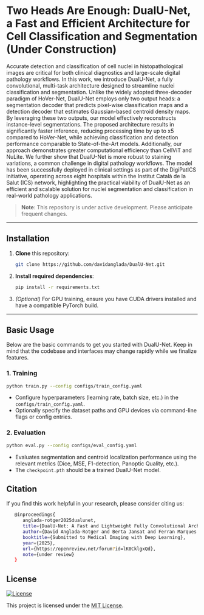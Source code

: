 # Two Heads Are Enough: DualU-Net, a Fast and Efficient Architecture for Cell Classification and Segmentation (Under Construction)

Accurate detection and classification of cell nuclei in histopathological images are critical for both clinical diagnostics and large-scale digital pathology workflows. In this work, we introduce DualU-Net, a fully convolutional, multi-task architecture designed to streamline nuclei classification and segmentation. Unlike the widely adopted three-decoder paradigm of HoVer-Net, DualU-Net employs only two output heads: a segmentation decoder that predicts pixel-wise classification maps and a detection decoder that estimates Gaussian-based centroid density maps. By leveraging these two outputs, our model effectively reconstructs instance-level segmentations. The proposed architecture results in significantly faster inference, reducing processing time by up to x5 compared to HoVer-Net, while achieving classification and detection performance comparable to State-of-the-Art models. Additionally, our approach demonstrates greater computational efficiency than CellViT and NuLite. We further show that DualU-Net is more robust to staining variations, a common challenge in digital pathology workflows. The model has been successfully deployed in clinical settings as part of the DigiPatICS initiative, operating across eight hospitals within the Institut Català de la Salut (ICS) network, highlighting the practical viability of DualU-Net as an efficient and scalable solution for nuclei segmentation and classification in real-world pathology applications.

> **Note**: This repository is under active development. Please anticipate frequent changes.

---

## Installation

1. **Clone** this repository:
   ```bash
   git clone https://github.com/davidanglada/DualU-Net.git
   ```

2. **Install required dependencies**:
   ```bash
   pip install -r requirements.txt
   ```

3. *(Optional)* For GPU training, ensure you have CUDA drivers installed and have a compatible PyTorch build.

---

## Basic Usage

Below are the basic commands to get you started with DualU-Net. Keep in mind that the codebase and interfaces may change rapidly while we finalize features.

### 1. Training

```bash
python train.py --config configs/train_config.yaml
```

- Configure hyperparameters (learning rate, batch size, etc.) in the `configs/train_config.yaml`.
- Optionally specify the dataset paths and GPU devices via command-line flags or config entries.

### 2. Evaluation

```bash
python eval.py --config configs/eval_config.yaml
```

- Evaluates segmentation and centroid localization performance using the relevant metrics (Dice, MSE, F1-detection, Panoptic Quality, etc.).
- The `checkpoint.pth` should be a trained DualU-Net model.

## Citation
If you find this work helpful in your research, please consider citing us:
```bash
   @inproceedings{
      anglada-rotger2025dualunet,
      title={DualU-Net: A Fast and Lightweight Fully Convolutional Architecture for Nuclei Instance Segmentation},
      author={David Anglada-Rotger and Berta Jansat and Ferran Marques and Montse Pard{\`a}s},
      booktitle={Submitted to Medical Imaging with Deep Learning},
      year={2025},
      url={https://openreview.net/forum?id=lK0CklgxQd},
      note={under review}
   }
```

## License
[![License](https://img.shields.io/badge/license-MIT-blue.svg)](LICENSE)

This project is licensed under the [MIT License](LICENSE).